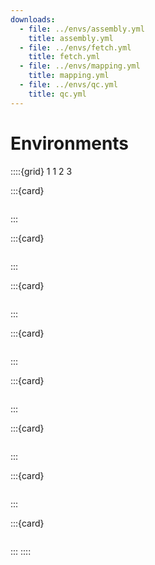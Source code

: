 ```yaml
---
downloads:
  - file: ../envs/assembly.yml
    title: assembly.yml
  - file: ../envs/fetch.yml
    title: fetch.yml
  - file: ../envs/mapping.yml
    title: mapping.yml
  - file: ../envs/qc.yml
    title: qc.yml
---
```

# Environments

::::{grid} 1 1 2 3

:::{card}
```{literalinclude} ../envs/alignment.yml
```
:::

:::{card}
```{literalinclude} ../envs/annotation.yml
```
:::

:::{card}
```{literalinclude} ../envs/assembly.yml
```
:::

:::{card}
```{literalinclude} ../envs/fetch.yml
```
:::

:::{card}
```{literalinclude} ../envs/mapping.yml
```
:::

:::{card}
```{literalinclude} ../envs/phylo.yml
```
:::

:::{card}
```{literalinclude} ../envs/qc.yml
```
:::

:::{card}
```{literalinclude} ../envs/vc.yml
```
:::
::::

